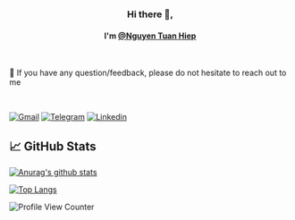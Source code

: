 <h3 align="center">
Hi there  👋,
</h3>

<h4 align="center">
I'm <a href="#" target="_blank" rel="noreferrer">@Nguyen Tuan Hiep</a>
</h4>

</br>

💬 If you have any question/feedback, please do not hesitate to reach out to me

</br>

[![Gmail](https://img.shields.io/badge/gmail-red?&style=for-the-badge&logo=gmail&logoColor=white)](https://mail.google.com/mail/u/0/?fs=1&to=tuanhiep.forwork@gmail.com&su=SUBJECT&body=BODY&tf=cm)
[![Telegram](https://img.shields.io/badge/Telegram-2CA5E0?style=for-the-badge&logo=telegram&logoColor=white)](https://t.me/hiepnt34)
[![Linkedin](https://img.shields.io/badge/linkedin-%230077B5.svg?style=for-the-badge&logo=linkedin&logoColor=white)](https://www.linkedin.com/in/hiepnt-h2001a201)
</br>

## 📈 GitHub Stats

[![Anurag's github stats](https://github-readme-stats.vercel.app/api?username=ithaquaKr)](https://github.com/ithaquaKr)

[![Top Langs](https://github-readme-stats.vercel.app/api/top-langs/?username=ithaquaKr&layout=compact)](https://github.com/ithaquaKr)

![Profile View Counter](https://komarev.com/ghpvc/?username=ithaquaKr)
